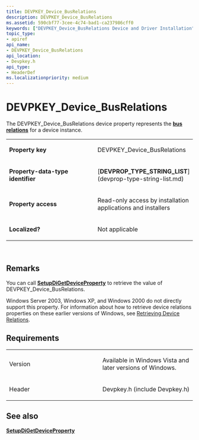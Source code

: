 ```yaml
---
title: DEVPKEY_Device_BusRelations
description: DEVPKEY_Device_BusRelations
ms.assetid: 590cbf77-3cee-4c74-bad1-ca237986cff0
keywords: ["DEVPKEY_Device_BusRelations Device and Driver Installation"]
topic_type:
- apiref
api_name:
- DEVPKEY_Device_BusRelations
api_location:
- Devpkey.h
api_type:
- HeaderDef
ms.localizationpriority: medium
---
```


# DEVPKEY_Device_BusRelations


The DEVPKEY_Device_BusRelations device property represents the [**bus relations**](https://msdn.microsoft.com/library/windows/hardware/ff551670) for a device instance.

<table>
<colgroup>
<col width="50%" />
<col width="50%" />
</colgroup>
<tbody>
<tr class="odd">
<td align="left"><p><strong>Property key</strong></p></td>
<td align="left"><p>DEVPKEY_Device_BusRelations</p></td>
</tr>
<tr class="even">
<td align="left"><p><strong>Property-data-type identifier</strong></p></td>
<td align="left"><p>[<strong>DEVPROP_TYPE_STRING_LIST</strong>](devprop-type-string-list.md)</p></td>
</tr>
<tr class="odd">
<td align="left"><p><strong>Property access</strong></p></td>
<td align="left"><p>Read-only access by installation applications and installers</p></td>
</tr>
<tr class="even">
<td align="left"><p><strong>Localized?</strong></p></td>
<td align="left"><p>Not applicable</p></td>
</tr>
</tbody>
</table>

 

Remarks
-------

You can call [**SetupDiGetDeviceProperty**](https://msdn.microsoft.com/library/windows/hardware/ff551963) to retrieve the value of DEVPKEY_Device_BusRelations.

Windows Server 2003, Windows XP, and Windows 2000 do not directly support this property. For information about how to retrieve device relations properties on these earlier versions of Windows, see [Retrieving Device Relations](https://msdn.microsoft.com/library/windows/hardware/ff550630).

Requirements
------------

<table>
<colgroup>
<col width="50%" />
<col width="50%" />
</colgroup>
<tbody>
<tr class="odd">
<td align="left"><p>Version</p></td>
<td align="left"><p>Available in Windows Vista and later versions of Windows.</p></td>
</tr>
<tr class="even">
<td align="left"><p>Header</p></td>
<td align="left">Devpkey.h (include Devpkey.h)</td>
</tr>
</tbody>
</table>

## See also


[**SetupDiGetDeviceProperty**](https://msdn.microsoft.com/library/windows/hardware/ff551963)

 

 






